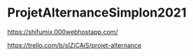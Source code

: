 # ProjetAlternanceSimplon2021


https://shifumix.000webhostapp.com/

https://trello.com/b/sIZjCAiS/projet-alternance
